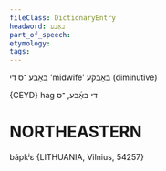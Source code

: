 ```yaml
---
fileClass: DictionaryEntry
headword: באַבע
part_of_speech: 
etymology: 
tags: 
---
```

באַבע
־ס
די
'midwife'
באַבקע
(diminutive)

{CEYD}
hag די באַ֜בע, ־ס

NORTHEASTERN
==============

bápkʲɛ {LITHUANIA, Vilnius, 54257}